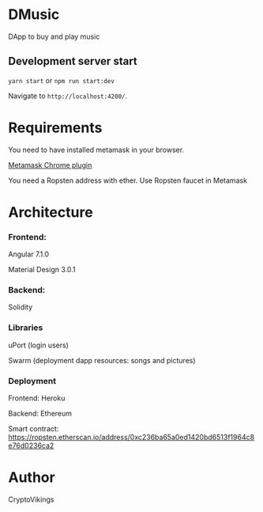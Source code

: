 # DMusic

DApp to buy and play music 

## Development server start

`yarn start` or `npm run start:dev`

Navigate to `http://localhost:4200/`. 


# Requirements

You need to have installed metamask in your browser. 

[Metamask Chrome plugin](https://chrome.google.com/webstore/detail/metamask/nkbihfbeogaeaoehlefnkodbefgpgknn?hl=es-419)

You need a Ropsten address with ether. Use Ropsten faucet in Metamask

# Architecture

### Frontend:
Angular 7.1.0

Material Design 3.0.1

### Backend:

Solidity

### Libraries

uPort (login users)

Swarm (deployment dapp resources: songs and pictures)

### Deployment

Frontend: Heroku

Backend: Ethereum

Smart contract: https://ropsten.etherscan.io/address/0xc236ba65a0ed1420bd6513f1964c8e76d0236ca2

# Author

CryptoVikings

